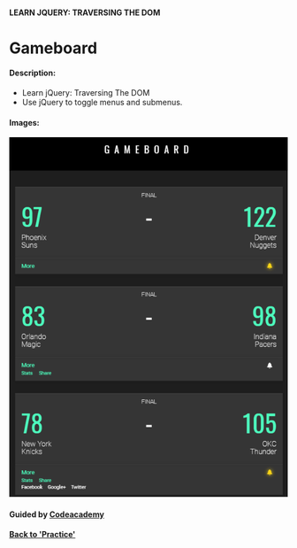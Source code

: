 #### LEARN JQUERY: TRAVERSING THE DOM

# Gameboard

#### Description:
- Learn jQuery: Traversing The DOM
- Use jQuery to toggle menus and submenus.

#### Images:

![Gameboard](img/gameboard.png)



#### Guided by [Codeacademy](http://ssqt.co/mQfdNdy)
#### [Back to 'Practice'](https://github.com/soohyeok/Practice)
